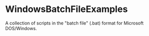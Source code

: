 WindowsBatchFileExamples
========================

A collection of scripts in the "batch file" (.bat) format for Microsoft DOS/Windows.
